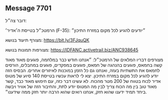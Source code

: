 ## Message 7701

דובר צה״ל:

הרמטכ״ל בטייסת ה׳אדיר׳ (F-35): ״יודעים להגיע לכל מקום במזרח התיכון״

מצורף תיעוד בנושא: https://bit.ly/3FJquQK

מצורפות תמונות בנושא: https://IDFANC.activetrail.biz/ANC938645

מצורפים דבריו המלאים של הרמטכ״ל: ״אנחנו חודש כבר במלחמה, פוגעים מאוד מאוד קשה בחמאס, פוגעים בהנהגה של חמאס, פוגעים במפקדים, פוגעים במחבלים, הורסים לחמאס את התשתיות בעזה, ואנחנו גם כל הזמן במוכנות לאיזורים אחרים. הבסיס הזה יודע להגיע לכל מקום במזרח התיכון. יצא לי לראות עכשיו בטייסת 140 סיוע של מטוס אדיר לכוח בטווח של 200 מטר מהכוח. לא עשינו דבר כזה, עם חימוש מאוד כבד, קשר מאוד טוב בין מה הכוח צריך לבין מה המטוס יודע לתת, והחיבור הזה של אוויר ויבשה ביחד תמיד ידענו שהוא חזק, אנחנו רואים שהוא הרבה יותר חזק ממה שידענו״.

